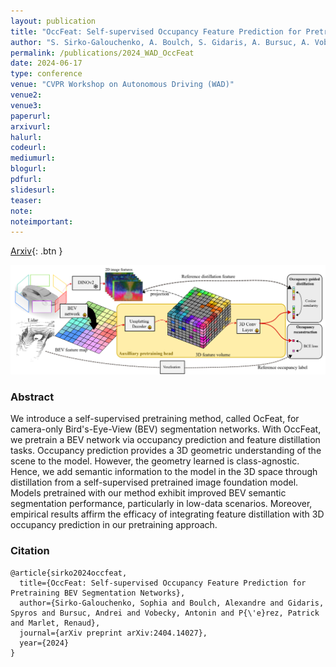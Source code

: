 ```yaml
---
layout: publication
title: "OccFeat: Self-supervised Occupancy Feature Prediction for Pretraining BEV Segmentation Networks"
author: "S. Sirko-Galouchenko, A. Boulch, S. Gidaris, A. Bursuc, A. Vobecky, P. Pérez, R. Marlet"
permalink: /publications/2024_WAD_OccFeat
date: 2024-06-17
type: conference
venue: "CVPR Workshop on Autonomous Driving (WAD)"
venue2: 
venue3:
paperurl: 
arxivurl:
halurl: 
codeurl: 
mediumurl: 
blogurl: 
pdfurl: 
slidesurl: 
teaser:
note:
noteimportant: 
---
```


[Arxiv](https://arxiv.org/abs/2404.14027){: .btn }

![OccFeat teaser](/images/publications/2024_CVPR_WAD_OccFeat/teaser.png)

### Abstract

We introduce a self-supervised pretraining method, called OcFeat, for camera-only Bird's-Eye-View (BEV) segmentation networks. With OccFeat, we pretrain a BEV network via occupancy prediction and feature distillation tasks. Occupancy prediction provides a 3D geometric understanding of the scene to the model. However, the geometry learned is class-agnostic. Hence, we add semantic information to the model in the 3D space through distillation from a self-supervised pretrained image foundation model. Models pretrained with our method exhibit improved BEV semantic segmentation performance, particularly in low-data scenarios. Moreover, empirical results affirm the efficacy of integrating feature distillation with 3D occupancy prediction in our pretraining approach.


### Citation


```
@article{sirko2024occfeat,
  title={OccFeat: Self-supervised Occupancy Feature Prediction for Pretraining BEV Segmentation Networks},
  author={Sirko-Galouchenko, Sophia and Boulch, Alexandre and Gidaris, Spyros and Bursuc, Andrei and Vobecky, Antonin and P{\'e}rez, Patrick and Marlet, Renaud},
  journal={arXiv preprint arXiv:2404.14027},
  year={2024}
}
```